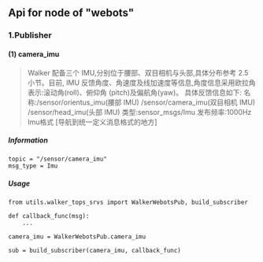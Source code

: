 ## Api for node of "webots"

### 1.Publisher
#### (1) camera_imu
> Walker 配备三个 IMU,分别位于腰部、双目相机与头部,具体分布参考 2.5 小节。目前,
> IMU 反馈角度、角速度及线加速度等信息,角度信息采用欧拉角表示:滚动角(roll)、俯仰角
> (pitch)及偏航角(yaw)。
> 具体反馈信息如下:
> 名称:/sensor/orientus_imu(腰部 IMU)
>     /sensor/camera_imu(双目相机 IMU)
>     /sensor/head_imu(头部 IMU)
> 类型:sensor_msgs/Imu
> 发布频率:1000Hz
> Imu格式 [导航到统一定义消息格式的地方]
##### Information
```
topic = "/sensor/camera_imu"
msg_type = Imu
```

##### Usage
```
from utils.walker_tops_srvs import WalkerWebotsPub, build_subscriber

def callback_func(msg):
    ...

camera_imu = WalkerWebotsPub.camera_imu

sub = build_subscriber(camera_imu, callback_func)
```
